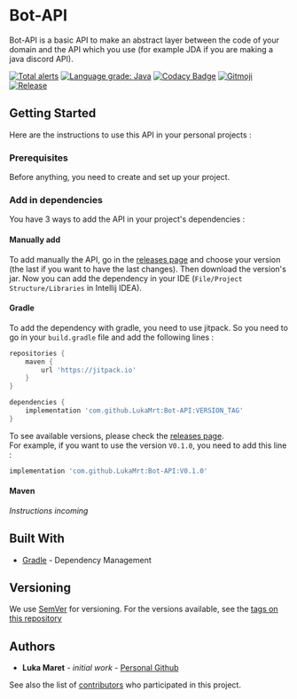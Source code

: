 # Bot-API

Bot-API is a basic API to make an abstract layer between the code of your domain and the API which you use (for example JDA if you are making a java discord API).

[![Total alerts](https://img.shields.io/lgtm/alerts/g/LukaMrt/Bot-API.svg?logo=lgtm&logoWidth=18)](https://lgtm.com/projects/g/LukaMrt/Bot-API/alerts/)
[![Language grade: Java](https://img.shields.io/lgtm/grade/java/g/LukaMrt/Bot-API.svg?logo=lgtm&logoWidth=18)](https://lgtm.com/projects/g/LukaMrt/Bot-API/context:java)
[![Codacy Badge](https://api.codacy.com/project/badge/Grade/8bc795de275c4cf1adef7576de57aa2e)](https://www.codacy.com/manual/LukaMrt/Bot-API?utm_source=github.com&amp;utm_medium=referral&amp;utm_content=LukaMrt/Bot-API&amp;utm_campaign=Badge_Grade)
[![Gitmoji](https://img.shields.io/badge/gitmoji-%20😜%20😍-FFDD67.svg?style=flat)](https://gitmoji.carloscuesta.me)
[![Release](https://jitpack.io/v/LukaMrt/Bot-API.svg)](https://jitpack.io/LukaMrt/Bot-API)

## Getting Started

Here are the instructions to use this API in your personal projects :

### Prerequisites

Before anything, you need to create and set up your project.

### Add in dependencies

You have 3 ways to add the API in your project's dependencies :

#### Manually add

To add manually the API, go in the [releases page](https://github.com/LukaMrt/Bot-API/releases)
and choose your version (the last if you want to have the last changes). Then download the version's jar.
Now you can add the dependency in your IDE (``File/Project Structure/Libraries`` in Intellij IDEA).

#### Gradle

To add the dependency with gradle, you need to use jitpack.
So you need to go in your ``build.gradle`` file and add the following lines :

```groovy
repositories {
    maven {
        url 'https://jitpack.io'
    }
}

dependencies {
    implementation 'com.github.LukaMrt:Bot-API:VERSION_TAG'
}
```

To see available versions, please check the [releases page](https://github.com/LukaMrt/Bot-API/releases).\
For example, if you want to use the version ``V0.1.0``, you need to add this line :

```groovy
implementation 'com.github.LukaMrt:Bot-API:V0.1.0'
```

#### Maven

*Instructions incoming*

## Built With

*   [Gradle](https://gradle.org/) - Dependency Management

## Versioning

We use [SemVer](http://semver.org/) for versioning. For the versions available, see the [tags on this repository](https://github.com/LukaMrt/Bot-API/tags)

## Authors

*   **Luka Maret** - *initial work* - [Personal Github](https://github.com/LukaMrt)

See also the list of [contributors](https://github.com/LukaMrt/Bot-API/contributors) who participated in this project.

